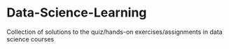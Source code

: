 # Data-Science-Learning
Collection of solutions to the quiz/hands-on exercises/assignments in data science courses
